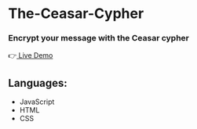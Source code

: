 ﻿# The-Ceasar-Cypher
### Encrypt your message with the Ceasar cypher
👉<a href = "https://the-ceasar-cypher.siyabongamahlal.repl.co/" > Live Demo</a>

## Languages: 
* JavaScript
* HTML
* CSS


